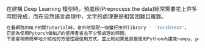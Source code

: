 在建構 Deep Learning 模型時，預處理(Preprocess the data)經常需要花上許多時間完成，而在自然語言處理中，文字的處理更是相當困難且複雜。
```bash
在看網路的NLP相關Tutorial時，意外地發現一個蠻好用的library - 'torchtext'，
它能為使用Pytorch做NLP的使用者省去不少預處理的時間。
下面會稍微簡單地介紹他的方便性跟使用方式，並比較如果是直接使用Python內建或numpy、pandas等處理起來的差別。
```
